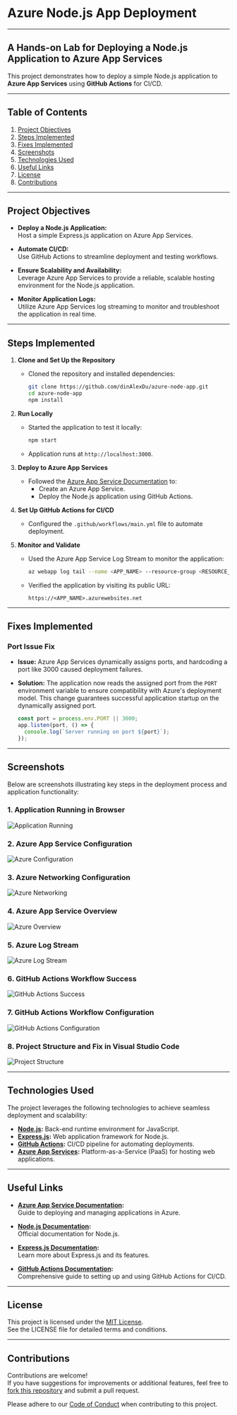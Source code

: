 # Azure Node.js App Deployment
---
**A Hands-on Lab for Deploying a Node.js Application to Azure App Services**
---

This project demonstrates how to deploy a simple Node.js application to **Azure App Services** using **GitHub Actions** for CI/CD.

---

## Table of Contents
1. [Project Objectives](#project-objectives)
2. [Steps Implemented](#steps-implemented)
3. [Fixes Implemented](#fixes-implemented)
4. [Screenshots](#screenshots)
5. [Technologies Used](#technologies-used)
6. [Useful Links](#useful-links)
7. [License](#license)
8. [Contributions](#contributions)

---
## Project Objectives

- **Deploy a Node.js Application:**  
  Host a simple Express.js application on Azure App Services.

- **Automate CI/CD:**  
  Use GitHub Actions to streamline deployment and testing workflows.

- **Ensure Scalability and Availability:**  
  Leverage Azure App Services to provide a reliable, scalable hosting environment for the Node.js application.

- **Monitor Application Logs:**  
  Utilize Azure App Services log streaming to monitor and troubleshoot the application in real time.

---

## Steps Implemented

1. **Clone and Set Up the Repository**  
   - Cloned the repository and installed dependencies:
     ```bash
     git clone https://github.com/dinAlexDu/azure-node-app.git
     cd azure-node-app
     npm install
     ```

2. **Run Locally**  
   - Started the application to test it locally:
     ```bash
     npm start
     ```
   - Application runs at `http://localhost:3000`.

3. **Deploy to Azure App Services**  
   - Followed the [Azure App Service Documentation](https://learn.microsoft.com/en-us/azure/app-service/) to:
     - Create an Azure App Service.
     - Deploy the Node.js application using GitHub Actions.

4. **Set Up GitHub Actions for CI/CD**  
   - Configured the `.github/workflows/main.yml` file to automate deployment.

5. **Monitor and Validate**  
   - Used the Azure App Service Log Stream to monitor the application:
     ```bash
     az webapp log tail --name <APP_NAME> --resource-group <RESOURCE_GROUP>
     ```
   - Verified the application by visiting its public URL:  
     ```
     https://<APP_NAME>.azurewebsites.net
     ```


---

## Fixes Implemented

### Port Issue Fix
- **Issue:** Azure App Services dynamically assigns ports, and hardcoding a port like 3000 caused deployment failures.  
- **Solution:** The application now reads the assigned port from the `PORT` environment variable to ensure compatibility with Azure's deployment model. This change guarantees successful application startup on the dynamically assigned port.

  ```javascript
  const port = process.env.PORT || 3000;
  app.listen(port, () => {
    console.log(`Server running on port ${port}`);
  });
  ```
---
## Screenshots

Below are screenshots illustrating key steps in the deployment process and application functionality:


### 1. Application Running in Browser
![Application Running](./images/application-running-browser.png)

### 2. Azure App Service Configuration
![Azure Configuration](./images/azure-app-service-configuration.png)

### 3. Azure Networking Configuration
![Azure Networking](./images/azure-app-service-networking.png)

### 4. Azure App Service Overview
![Azure Overview](./images/azure-app-service-overview.png)

### 5. Azure Log Stream
![Azure Log Stream](./images/azure-log-stream.png)

### 6. GitHub Actions Workflow Success
![GitHub Actions Success](./images/github-actions-success.png)

### 7. GitHub Actions Workflow Configuration
![GitHub Actions Configuration](./images/github-actions-yaml-file.png)

### 8. Project Structure and Fix in Visual Studio Code
![Project Structure](./images/project-structure-vscode.png)

---


## Technologies Used

The project leverages the following technologies to achieve seamless deployment and scalability:


- **[Node.js](https://nodejs.org/en/):** Back-end runtime environment for JavaScript.  
- **[Express.js](https://expressjs.com/):** Web application framework for Node.js.  
- **[GitHub Actions](https://docs.github.com/en/actions):** CI/CD pipeline for automating deployments.  
- **[Azure App Services](https://learn.microsoft.com/en-us/azure/app-service/):** Platform-as-a-Service (PaaS) for hosting web applications.  

---

## Useful Links

- **[Azure App Service Documentation](https://learn.microsoft.com/en-us/azure/app-service/):**  
  Guide to deploying and managing applications in Azure.  

- **[Node.js Documentation](https://nodejs.org/en/):**  
  Official documentation for Node.js.  

- **[Express.js Documentation](https://expressjs.com/):**  
  Learn more about Express.js and its features.  

- **[GitHub Actions Documentation](https://docs.github.com/en/actions):**  
  Comprehensive guide to setting up and using GitHub Actions for CI/CD.  

---

## License

This project is licensed under the [MIT License](./LICENSE).  
See the LICENSE file for detailed terms and conditions.  

---

## Contributions

Contributions are welcome!  
If you have suggestions for improvements or additional features, feel free to [fork this repository](https://github.com/dinAlexDu/azure-node-app) and submit a pull request.  

Please adhere to our [Code of Conduct](./CODE_OF_CONDUCT.md) when contributing to this project.




